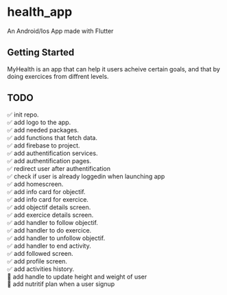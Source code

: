 # health_app

An Android/Ios App made with Flutter

## Getting Started
MyHealth is an app that can help it users acheive certain goals, and that by doing exercices from diffrent levels.

## TODO
:white_check_mark: init repo. <br/>
:white_check_mark: add logo to the app. <br/>
:white_check_mark: add needed packages. <br/>
:white_check_mark: add functions that fetch data. <br/>
:white_check_mark: add firebase to project. <br/>
:white_check_mark: add authentification services. <br/>
:white_check_mark: add authentification pages. <br/>
:white_check_mark: redirect user after authentification <br/>
:white_check_mark: check if user is already loggedin when launching app <br/>
:white_check_mark: add homescreen. <br/>
:white_check_mark: add info card for objectif. <br/>
:white_check_mark: add info card for exercice. <br/>
:white_check_mark: add objectif details screen. <br/>
:white_check_mark: add exercice details screen. <br/>
:white_check_mark: add handler to follow objectif. <br/>
:white_check_mark: add handler to do exercice. <br/>
:white_check_mark: add handler to unfollow objectif. <br/>
:white_check_mark: add handler to end activity. <br/>
:white_check_mark: add followed screen. <br/>
:white_check_mark: add profile screen. <br/>
:white_check_mark: add activities history. <br/>
:black_square_button: add handle to update height and weight of user <br/>
:black_square_button: add nutritif plan when a user signup <br/>

